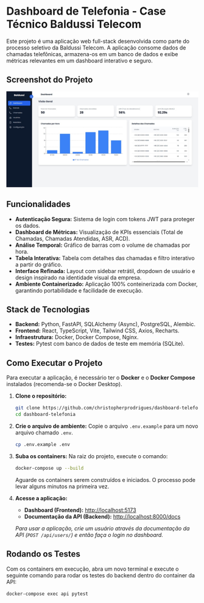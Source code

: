 # Dashboard de Telefonia - Case Técnico Baldussi Telecom

Este projeto é uma aplicação web full-stack desenvolvida como parte do processo seletivo da Baldussi Telecom. A aplicação consome dados de chamadas telefônicas, armazena-os em um banco de dados e exibe métricas relevantes em um dashboard interativo e seguro.

## Screenshot do Projeto

![Dashboard Screenshot](Panel.jpg) 

## Funcionalidades

-   **Autenticação Segura:** Sistema de login com tokens JWT para proteger os dados.
-   **Dashboard de Métricas:** Visualização de KPIs essenciais (Total de Chamadas, Chamadas Atendidas, ASR, ACD).
-   **Análise Temporal:** Gráfico de barras com o volume de chamadas por hora.
-   **Tabela Interativa:** Tabela com detalhes das chamadas e filtro interativo a partir do gráfico.
-   **Interface Refinada:** Layout com sidebar retrátil, dropdown de usuário e design inspirado na identidade visual da empresa.
-   **Ambiente Containerizado:** Aplicação 100% conteinerizada com Docker, garantindo portabilidade e facilidade de execução.

## Stack de Tecnologias

-   **Backend:** Python, FastAPI, SQLAlchemy (Async), PostgreSQL, Alembic.
-   **Frontend:** React, TypeScript, Vite, Tailwind CSS, Axios, Recharts.
-   **Infraestrutura:** Docker, Docker Compose, Nginx.
-   **Testes:** Pytest com banco de dados de teste em memória (SQLite).

## Como Executar o Projeto

Para executar a aplicação, é necessário ter o **Docker** e o **Docker Compose** instalados (recomenda-se o Docker Desktop).

1.  **Clone o repositório:**
    ```bash
    git clone https://github.com/christopherprodrigues/dashboard-telefonia
    cd dashboard-telefonia
    ```

2.  **Crie o arquivo de ambiente:**
    Copie o arquivo `.env.example` para um novo arquivo chamado `.env`.
    ```bash
    cp .env.example .env
    ```

3.  **Suba os containers:**
    Na raiz do projeto, execute o comando:
    ```bash
    docker-compose up --build
    ```
    Aguarde os containers serem construídos e iniciados. O processo pode levar alguns minutos na primeira vez.

4.  **Acesse a aplicação:**
    -   **Dashboard (Frontend):** [http://localhost:5173](http://localhost:5173)
    -   **Documentação da API (Backend):** [http://localhost:8000/docs](http://localhost:8000/docs)

    *Para usar a aplicação, crie um usuário através da documentação da API (`POST /api/users/`) e então faça o login no dashboard.*

## Rodando os Testes

Com os containers em execução, abra um novo terminal e execute o seguinte comando para rodar os testes do backend dentro do container da API:

```bash
docker-compose exec api pytest